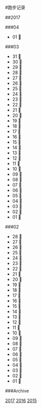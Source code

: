 #跑步记录

##2017


###04

* 01 🙇


###03

* 31 🙇
* 30 💪
* 29 🙇
* 28 💪
* 27 🙇
* 26 💪
* 25 💪
* 24 🙇
* 23 💪
* 22 🙇
* 21 💪
* 20 🙇
* 19 💪
* 18 💪
* 17 💪
* 16 🙇
* 15 💪
* 14 💪
* 13 💪
* 12 🙇
* 11 💪
* 10 💪
* 09 💪
* 08 💪
* 07 💪
* 06 💪
* 05 💪
* 04 💪
* 03 💪
* 02 💪
* 01 🙇

###02

* 28 🙇
* 27 🙇
* 26 🙇
* 25 🙇
* 24 🙇
* 23 🙇
* 22 🙇
* 21 💪
* 20 🙇
* 19 💪
* 18 💪
* 17 🙇
* 16 🙇
* 15 🙇
* 14 🙇
* 13 🙇
* 12 💪
* 11 💪
* 10 💪
* 09 🙇
* 08 🙇
* 07 🙇
* 06 🙇
* 05 🙇
* 04 💪
* 03 💪
* 02 💪
* 01 💪









###Archive

[2017](/archive/2017.md)
[2016](/archive/2016.md)
[2015](/archive/2015.md)
